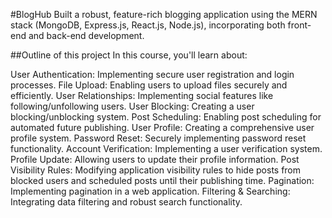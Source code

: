 #BlogHub
Built a robust, feature-rich blogging application using the MERN stack (MongoDB, Express.js, React.js, Node.js), incorporating both front-end and back-end development.

##Outline of this project
In this course, you'll learn about:

User Authentication: Implementing secure user registration and login processes.
File Upload: Enabling users to upload files securely and efficiently.
User Relationships: Implementing social features like following/unfollowing users.
User Blocking: Creating a user blocking/unblocking system.
Post Scheduling: Enabling post scheduling for automated future publishing.
User Profile: Creating a comprehensive user profile system.
Password Reset: Securely implementing password reset functionality.
Account Verification: Implementing a user verification system.
Profile Update: Allowing users to update their profile information.
Post Visibility Rules: Modifying application visibility rules to hide posts from blocked users and scheduled posts until their publishing time.
Pagination: Implementing pagination in a web application.
Filtering & Searching: Integrating data filtering and robust search functionality.

